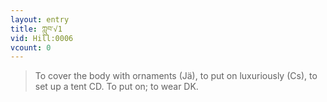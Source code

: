 ```yaml
---
layout: entry
title: ཀླུབ་√1
vid: Hill:0006
vcount: 0
---
```


> To cover the body with ornaments (Jä), to put on luxuriously (Cs), to set up a tent CD\.
 To put on; to wear DK\.

